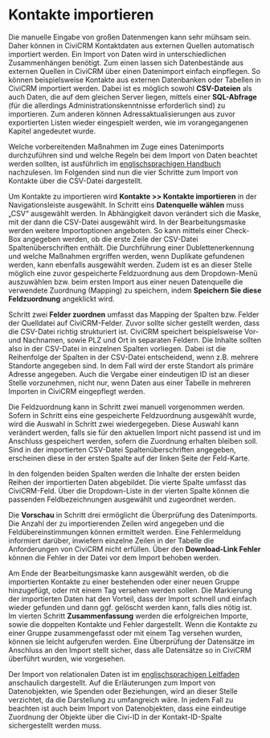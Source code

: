# Kontakte importieren

Die manuelle Eingabe von großen Datenmengen kann sehr mühsam sein. Daher können in CiviCRM Kontaktdaten aus externen Quellen automatisch importiert werden. Ein Import von Daten wird in unterschiedlichen Zusammenhängen benötigt. Zum einen lassen sich Datenbestände aus externen Quellen in CiviCRM über einen Datenimport einfach einpflegen. So können beispielsweise Kontakte aus externen Datenbanken oder Tabellen in CiviCRM importiert werden. Dabei ist es möglich sowohl **CSV-Dateien** als auch Daten, die auf dem gleichen Server liegen, mittels einer **SQL-Abfrage** (für die allerdings Administrationskenntnisse erforderlich sind) zu importieren. Zum anderen können Adressaktualisierungen aus zuvor exportierten Listen wieder eingespielt werden, wie im vorangegangenen Kapitel angedeutet wurde.

Welche vorbereitenden Maßnahmen im Zuge eines Datenimports durchzuführen sind und welche Regeln bei dem Import von Daten beachtet werden sollten, ist ausführlich im [englischsprachigen Handbuch](https://docs.civicrm.org/user/en/latest/) nachzulesen. Im Folgenden sind nun die vier Schritte zum Import von Kontakte über die CSV-Datei dargestellt.

Um Kontakte zu importieren wird **Kontakte >> Kontakte importieren** in der Navigationsleiste ausgewählt. In Schritt eins **Datenquelle wählen** muss „CSV“ ausgewählt werden. In Abhängigkeit davon verändert sich die Maske, mit der dann die CSV-Datei ausgewählt wird. In der Bearbeitungsmaske werden weitere Importoptionen angeboten. So kann mittels einer Check-Box angegeben werden, ob die erste Zeile der CSV-Datei Spaltenüberschriften enthält. Die Durchführung einer Dublettenerkennung und welche Maßnahmen ergriffen werden, wenn Duplikate gefundenen werden, kann ebenfalls ausgewählt werden. Zudem ist es an dieser Stelle möglich eine zuvor gespeicherte Feldzuordnung aus dem Dropdown-Menü auszuwählen bzw. beim ersten Import aus einer neuen Datenquelle die verwendete Zuordnung (Mapping) zu speichern, indem **Speichern Sie diese Feldzuordnung** angeklickt wird.

Schritt zwei **Felder zuordnen** umfasst das Mapping der Spalten bzw. Felder der Quelldatei auf CiviCRM-Felder. Zuvor sollte sicher gestellt werden, dass die CSV-Datei richtig strukturiert ist. CiviCRM speichert beispielsweise Vor- und Nachnamen, sowie PLZ und Ort in separaten Feldern. Die Inhalte sollten also in der CSV-Datei in einzelnen Spalten vorliegen. Dabei ist die Reihenfolge der Spalten in der CSV-Datei entscheidend, wenn z.B. mehrere Standorte angegeben sind. In dem Fall wird der erste Standort als primäre Adresse angegeben. Auch die Vergabe einer eindeutigen ID ist an dieser Stelle vorzunehmen, nicht nur, wenn Daten aus einer Tabelle in mehreren Importen in CiviCRM eingepflegt werden.

Die Feldzuordnung kann in Schritt zwei manuell vorgenommen werden. Sofern in Schritt eins eine gespeicherte Feldzuordnung ausgewählt wurde, wird die Auswahl in Schritt zwei wiedergegeben. Diese Auswahl kann verändert werden, falls sie für den aktuellen Import nicht passend ist und im Anschluss gespeichert werden, sofern die Zuordnung erhalten bleiben soll. Sind in der importierten CSV-Datei Spaltenüberschriften angegeben, erscheinen diese in der ersten Spalte auf der linken Seite der Feld-Karte. 

In den folgenden beiden Spalten werden die Inhalte der ersten beiden Reihen der importierten Daten abgebildet. Die vierte Spalte umfasst das CiviCRM-Feld. Über die Dropdown-Liste in der vierten Spalte können die passenden Feldbezeichnungen ausgewählt und zugeordnet werden.

Die **Vorschau** in Schritt drei ermöglicht die Überprüfung des Datenimports. Die Anzahl der zu importierenden Zeilen wird angegeben und die Feldübereinstimmungen können ermittelt werden. Eine Fehlermeldung informiert darüber, inwiefern einzelne Zeilen in der Tabelle die Anforderungen von CiviCRM nicht erfüllen. Über den **Download-Link Fehler** können die Fehler in der Datei vor dem Import behoben werden.

Am Ende der Bearbeitungsmaske kann ausgewählt werden, ob die importierten Kontakte zu einer bestehenden oder einer neuen Gruppe hinzugefügt, oder mit einem Tag versehen werden sollen. Die Markierung der importierten Daten hat den Vorteil, dass der Import schnell und einfach wieder gefunden und dann ggf. gelöscht werden kann, falls dies nötig ist. 
Im vierten Schritt **Zusammenfassung** werden die erfolgreichen Importe, sowie die doppelten Kontakte und Fehler dargestellt. Wenn die Kontakte zu einer Gruppe zusammengefasst oder mit einem Tag versehen wurden, können sie leicht aufgerufen werden. Eine Überprüfung der Datensätze im Anschluss an den Import stellt sicher, dass alle Datensätze so in CiviCRM überführt wurden, wie vorgesehen.

Der Import von relationalen Daten ist im [englischsprachigen Leitfaden](https://docs.civicrm.org/user/en/latest/common-workflows/importing-data-into-civicrm/) anschaulich dargestellt. Auf die Erläuterungen zum Import von Datenobjekten, wie Spenden oder Beziehungen, wird an dieser Stelle verzichtet, da die Darstellung zu umfangreich wäre. In jedem Fall zu beachten ist auch beim Import von Datenobjekten, dass eine eindeutige Zuordnung der Objekte über die Civi-ID in der Kontakt-ID-Spalte sichergestellt werden muss.
